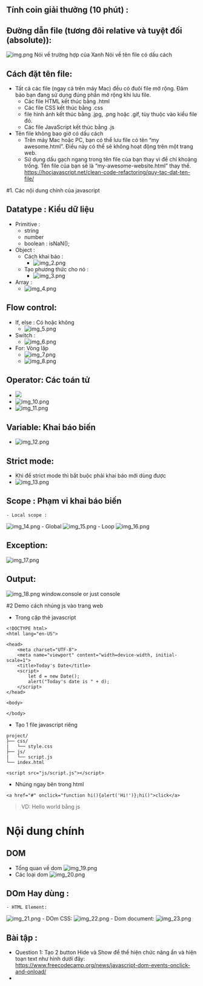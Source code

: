 ## Tính coin giải thưởng (10 phút) :
## Đường dẫn file (tương đôi relative và tuyệt đối (absolute)):
![img.png](img.png)
Nói về trường hợp của Xanh
Nói về tên file có dấu cách

## Cách đặt tên file:
- Tất cả các file (ngay cả trên máy Mac) đều có đuôi file mở rộng. Đảm bảo bạn đang sử dụng đúng phần mở rộng khi lưu file.
  - Các file HTML kết thúc bằng .html
  - Các file CSS kết thúc bằng .css
  - file hình ảnh kết thúc bằng .jpg, .png hoặc .gif, tùy thuộc vào kiểu file đó.
  - Các file JavaScript kết thúc bằng .js
- Tên file không bao giờ có dấu cách
  - Trên máy Mac hoặc PC, bạn có thể lưu file có tên “my awesome.html”. Điều này có thể sẽ không hoạt động trên một trang web.
  - Sử dụng dấu gạch ngang trong tên file của bạn thay vì để chỉ khoảng trống. Tên file của bạn sẽ là “my-awesome-website.html” thay thế.
https://hocjavascript.net/clean-code-refactoring/quy-tac-dat-ten-file/

#1. Các nội dung chính của javascript
## Datatype : Kiểu dữ liệu
  - Primitive :
    - string
    - number
    - boolean : isNaN();
  - Object :
    - Cách khai báo :
      - ![img_2.png](img_2.png)
    - Tạo phương thức cho nó :
      - ![img_3.png](img_3.png)
  - Array :
    - ![img_4.png](img_4.png)
## Flow control: 
  - If, else : Có hoặc không
    - ![img_5.png](img_5.png)
  - Switch :
    - ![img_6.png](img_6.png)
  - For: Vòng lặp
    - ![img_7.png](img_7.png)
    - ![img_8.png](img_8.png)
## Operator: Các toán tử
 - ![](img_9.png)
 - ![img_10.png](img_10.png)
 - ![img_11.png](img_11.png)
## Variable: Khai báo biến
 - ![img_12.png](img_12.png)
## Strict mode:
 - Khi để strict mode thì bắt buộc phải khai báo mới dùng được
 - ![img_13.png](img_13.png)
## Scope : Phạm vi khai báo biến
    - Local scope :
![img_14.png](img_14.png)
    - Global
![img_15.png](img_15.png)
    - Loop
![img_16.png](img_16.png)
## Exception:
![img_17.png](img_17.png)
## Output:
![img_18.png](img_18.png)
window.console or just console

#2 Demo cách nhúng js vào trang web

- Trong cặp thẻ javascript

```
<!DOCTYPE html>
<html lang="en-US">

<head>
    <meta charset="UTF-8">
    <meta name="viewport" content="width=device-width, initial-scale=1">
    <title>Today's Date</title>
    <script>
        let d = new Date();
        alert("Today's date is " + d);
    </script>
</head>

<body>

</body>
```

- Tạo 1 file javascript riêng

```
project/
├── css/
|   └── style.css
├── js/
|   └── script.js
└── index.html
```

```
<script src="js/script.js"></script>
````

- Nhúng ngay bên trong html

```
<a href="#" onclick="function hi(){alert('Hi!')};hi()">click</a>
```

> VD: Hello world bằng js

# Nội dung chính
## DOM
- Tổng quan về dom
![img_19.png](img_19.png)
- Các loại dom
![img_20.png](img_20.png)

## DOm Hay dùng :
    - HTML Element:
![img_21.png](img_21.png)
    - DOm CSS:
![img_22.png](img_22.png)
    - Dom document:
![img_23.png](img_23.png)

## Bài tập :
- Question 1: Tạo 2 button Hide và Show để thể hiện chức năng ẩn và hiện toạn text
  như hình dưới đây:
  https://www.freecodecamp.org/news/javascript-dom-events-onclick-and-onload/
- 


  
